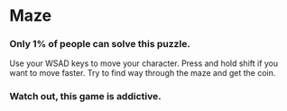 # Maze
###  Only 1% of people can solve this puzzle. 
Use your WSAD keys to move your character. Press and hold shift if you want to move faster. Try to find way through the maze and get the coin.
### Watch out, this game is addictive.
